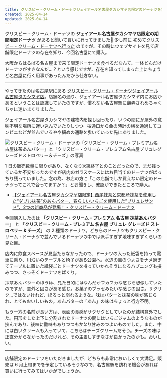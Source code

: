 ```yaml
---
title: クリスピー・クリーム・ドーナツジェイアール名古屋タカシマヤ店限定のドーナツを食べる
created: 2025-04-14
updated: 2025-04-14
---
```


クリスピー・クリーム・ドーナツの **ジェイアール名古屋タカシマヤ店限定の期間限定ドーナツ** があると聞いて買いに行ってきました🍩 少し前に [初めてクリスピー・クリーム・ドーナツへ行った](/blog/20250322/) のですが、その時にウェブサイトを見て店舗限定ドーナツの存在を知り、今回名古屋にて購入。

大阪からはるばる名古屋まで来て限定ドーナツを食べるだなんて、一体どんだけドーナツがすきなんだ…？という感じですが、存在を知ってしまった上にちょうど名古屋に行く用事があったんだから仕方ない。

---

やってきたのは名古屋駅にある [クリスピー・クリーム・ドーナツジェイアール名古屋タカシマヤ店](https://krispykreme.jp/store/aichi/nagoyatakashimaya.html)。店舗名の通り、ジェイア一ル名古屋タカシマヤ内にお店があるということは認識していたのですが、慣れない名古屋駅に翻弄されめちゃくちゃに迷いまくりました。

ジェイア一ル名古屋タカシマヤの建物内を探し回ったり、いつの間にか屋外の意味不明な場所に迷い込んでいたりしつつ、桜通口から金の時計の横を通過してコンビニなどが並んでいるやや細めの通路を歩いていった先にありました。

![クリスピー・クリーム・ドーナツの「クリスピー・クリーム・プレミアム名古屋抹茶あんバター」と「クリスピー・クリーム・プレミアム名古屋ブリュレグレーズドストロベリー＆チーズ」の写真](3637f65d-6cd5-400a-78dd-507ca4291300)

1 日の販売数量に限りがあり、なくなり次第終了とのことだったので、まだ残っているか不安だったのですが店内のガラスケースにはお目当てのドーナツがばっちり残っていました。念の為、お店の方に「この店舗でしか買えない限定のドーナツってこれで合ってますか？」とお聞きし、確認ができたところで購入。

- [【ジェイアール名古屋タカシマヤ店限定】西尾抹茶と京都産抹茶を使用した“ダブル抹茶”のあんバター、春らしいいちごを使用した”ブリュレサンド”、2つの新商品が登場！ - クリスピー・クリーム・ドーナツ](https://krispykreme.jp/news/13780/)

今回購入したのは **「クリスピー・クリーム・プレミアム 名古屋 抹茶あんバター」** と **「クリスピー・クリーム・プレミアム 名古屋 ブリュレ グレーズド ストロベリー & チーズ」** の 2 種類のドーナツ。どちらのドーナツもクリスピー・クリーム・ドーナツで並んでいるドーナツの中では派手すぎず地味すぎずくらいの見た目。

店内に飲食スペースが見当たらなかったので、ドーナツの入った紙袋を持って電車に乗り、川沿いのテーブルと椅子がある公園へ。水辺の風のつよさをナメ過ぎてテーブルに置いた紙袋ごとドーナツを持っていかれそうになるハプニングも挟みつつ、さっそくドーナツをぱくり。

抹茶あんバターのほうは、見た目的にはなんだかフカフカな感じを想像していたのですが、意外と固さがある感じ。お菓子のブッセみたいな感じの固さ。サクサク…ではないけれど、ほろっと崩れるような。味はバターと抹茶の味が感じられ、とてもおいしいもの。あんバターの「あん」の味はちょっと行方不明。

もう一方の名前が長い方は、表面の食感がサクサクとしていたのが結構意外でした。円形をした上下に分割されたドーナツの間にはいちごジャムのようなものが挟んであり、後味に酸味もありつつもかなり甘みのつよいものでした。また、中には白いクリームも入っていて、こちらはチーズクリームだそう。チーズの味は正直分からなかったのだけれど、その主張しすぎなさが良かったのかも。おいしい。

---

店舗限定のドーナツをいただきましたが、どちらも非常においしくて大満足。販売は 6 月上旬までを予定しているそうなので、名古屋駅を訪れる機会があれば買いに行ってみてはいかがでしょうか。
